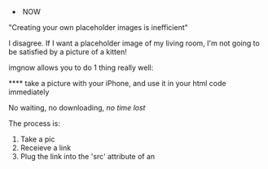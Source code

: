 * <img> NOW

"Creating your own placeholder images is inefficient"

I disagree. If I want a placeholder image of my living room, I'm not going to be satisfied by a picture of a kitten!

imgnow allows you to do 1 thing really well:

**** take a picture with your iPhone, and use it in your html code immediately

No waiting, no downloading, *no time lost*

The process is:
1) Take a pic
2) Receieve a link
3) Plug the link into the 'src' attribute of an <img>